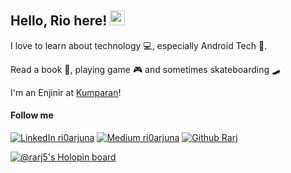## Hello, Rio here! <img height="24" src="https://raw.githubusercontent.com/aemmadi/aemmadi/master/wave.gif">

I love to learn about technology 💻, especially Android Tech 🤖. 

Read a book 📖, playing game 🎮 and sometimes skateboarding 🛹

I'm an Enjinir at [Kumparan](https://kumparan.com/)!

#### Follow me
[![LinkedIn ri0arjuna](https://img.shields.io/badge/-LinkedIn-0A66C2?logo=LinkedIn&logoColor=white&style=flat)](https://linkedin.com/in/ri0arjuna)
[![Medium ri0arjuna](https://img.shields.io/badge/-Medium-000000?logo=Medium&logoColor=white&style=flat)](https://medium.com/@ri0arjuna)
[![Github Rarj](https://img.shields.io/badge/-Github-181717?logo=Github&logoColor=white&style=flat)](https://github.com/Rarj)

[![@rarj5's Holopin board](https://holopin.me/rarj5)](https://holopin.io/@rarj5)
